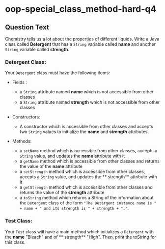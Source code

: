 # oop-special_class_method-hard-q4

## Question Text

Chemistry tells us a lot about the properties of different liquids. Write a Java class called **Detergent** that has a
`String` variable called **name** and another `String` variable called **strength**.

### Detergent Class:

Your `Detergent` class must have the following items:

- Fields :
    - a `String` attribute named **name** which is not accessible from other classes
    - a `String` attribute named **strength** which is not accessible from other classes

- Constructors:
    - A constructor which is accessible from other classes and accepts two `String` values to initialize the
      **name** and **strength** attributes.

- Methods:
    - a `setName` method which is accessible from other classes, accepts a `String` value, and updates the **name**
      attribute with it
    - a `getName` method which is accessible from other classes and returns the value of the **name** attribute
    - a `setStrength` method which is accessible from other classes, accepts a `String` value, and updates the **
      strength** attribute with it
    - a `getStrength` method which is accessible from other classes and returns the value of the **strength** attribute
    - a `toString` method which returns a String of the information about the `Detergent` class of the form
      `"The Detergent instance name is " + name + " and its strength is " + strength + "."`.

### Test Class:

Your `Test` class will have a main method which initializes a `Detergent` with the **name** "Bleach" and of **
strength** "High". Then,
print the toString for this class.